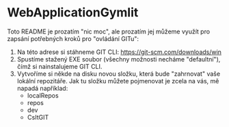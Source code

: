# WebApplicationGymlit

Toto README je prozatím "nic moc", ale prozatím jej můžeme využít pro zapsání potřebných kroků pro "ovládání GITu":

1. Na této adrese si stáhneme GIT CLI: https://git-scm.com/downloads/win
2. Spustíme stažený EXE soubor (všechny možnosti necháme "defaultní"), čímž si nainstalujeme GIT CLI.
3. Vytvoříme si někde na disku novou složku, která bude "zahrnovat" vaše lokální repozitáře. 
    Jak tu složku můžete pojmenovat je zcela na vás, mě napadá například:
    * localRepos
    * repos
    * dev
    * CsItGIT
